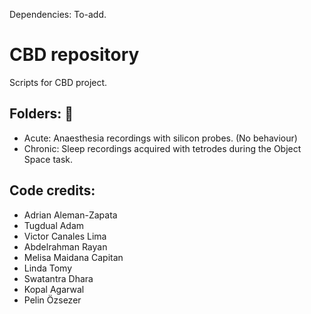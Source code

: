Dependencies: To-add. 


# CBD repository
Scripts for CBD project. 

## Folders: :file_folder: 
- Acute: Anaesthesia recordings with silicon probes. (No behaviour)
- Chronic: Sleep recordings acquired with tetrodes during the Object Space task.


## Code credits:
- Adrian Aleman-Zapata
- Tugdual Adam
- Victor Canales Lima
- Abdelrahman Rayan
- Melisa Maidana Capitan
- Linda Tomy
- Swatantra Dhara
- Kopal Agarwal
- Pelin Özsezer


